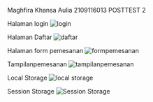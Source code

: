 Maghfira Khansa Aulia
2109116013
POSTTEST 2

Halaman login
![login](https://user-images.githubusercontent.com/120169429/227735263-49712797-dc1e-4f1e-b746-6c27c8bb0d2f.jpeg)


Halaman Daftar
![daftar](https://user-images.githubusercontent.com/120169429/227735271-de43b9de-2ab5-43f5-860b-426373ba6a26.jpeg)


Halaman form pemesanan
![formpemesanan](https://user-images.githubusercontent.com/120169429/227735817-18e87119-6a28-48b2-bf9c-7f526b8025bb.jpeg)


Tampilanpemesanan
![tampilanpemesanan](https://user-images.githubusercontent.com/120169429/227735994-d13a4644-368e-42e7-b2c5-91d3900f4dec.jpeg)


Local Storage
![local storage](https://user-images.githubusercontent.com/120169429/227735832-d1c45ae8-2900-402b-a481-7528b752f3dc.jpeg)


Session Storage
![Session Storage](https://user-images.githubusercontent.com/120169429/227735845-ff16c325-3479-4d44-8994-edeaebd4afab.jpeg)
